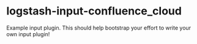 # logstash-input-confluence_cloud
Example input plugin. This should help bootstrap your effort to write your own input plugin!
